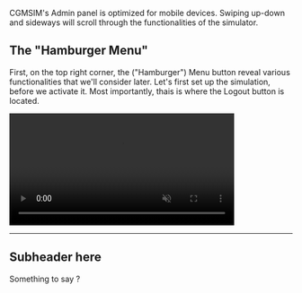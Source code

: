 CGMSIM's Admin panel is optimized for mobile devices. Swiping up-down and sideways will scroll through the functionalities of the simulator.

## The "Hamburger Menu"
First, on the top right corner, the ("Hamburger") Menu button reveal various functionalities that we'll consider later. Let's first set up the simulation, before we activate it. Most importantly, thais is where the Logout button is located.

<video src="/img/replay.mp4" type="video/mp4" alt="Hamburger Menu" width="400" autoplay muted loop playsinline> video here</video>

<hr>

## Subheader here

Something to say ?
<br>
